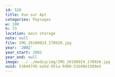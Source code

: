 ```yaml
---
id: 526
title: Vue sur Apt
categories: Paysages
w: 100
h: 73
location: main storage
note: null
file: IMG_20180924_170920.jpg
year: '2002'
year_start: 2002
year_end: null
image: ../../media/img/IMG_20180924_170920.jpg
uuid: 53844745-ea5d-451a-9d00-51b40e1509ed
---
```


